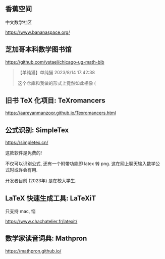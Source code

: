 ## 香蕉空间

中文数学社区

https://www.bananaspace.org/

## 芝加哥本科数学图书馆

https://github.com/ystael/chicago-ug-math-bib

> 【单纯猫】单纯猫 2023/8/14 17:42:38
>
> 这个仓库和我做的形式上竟然如此相像 (

## 旧书 TeX 化项目: TeXromancers

https://aareyanmanzoor.github.io/Texromancers.html

## 公式识别: SimpleTex

https://simpletex.cn/

这款软件是免费的!

不仅可以识别公式, 还有一个附带功能即 latex 转 png. 这在网上聊天输入数学公式时或许会有用.

开发者目前 (2023年) 是在校大学生.

## LaTeX 快速生成工具: LaTeXiT

只支持 mac, 恼

https://www.chachatelier.fr/latexit/

## 数学家读音词典: Mathpron

https://mathpron.github.io/
